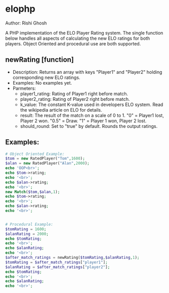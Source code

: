 elophp
======
Author: Rishi Ghosh 

A PHP implementation of the ELO Player Rating system. The single function below handles all aspects of calculating the new ELO ratings for both players. Object Oriented and procedural use are both supported.


newRating [function]
-------------
+   Description: Returns an array with keys "Player1" and "Player2" holding corresponding new ELO ratings.
+   Examples: No examples yet.
+   Parmeters: 
    +   player1_rating: Rating of Player1 right before match.
    +   player2_rating: Rating of Player2 right before match.
    +   k_value: The constant K-value used in developers ELO system. Read the wikipedia article on ELO for details.
    +   result: The result of the match on a scale of 0 to 1. "0" = Player1 lost, Player 2 won. "0.5" = Draw. "1" = Player 1 won, Player 2 lost.
    +	should_round: Set to "true" by default. Rounds the output ratings.


Examples:
-------------

```php
# Object Oriented Example:
$tom = new RatedPlayer("Tom",1600);
$alan = new RatedPlayer("Alan",2000);
echo 'OOP<br>';
echo $tom->rating;
echo '<br>';
echo $alan->rating;
echo '<br>';
new Match($tom,$alan,1);
echo $tom->rating;
echo '<br>';
echo $alan->rating;
echo '<br>';


# Procedural Example:
$tomRating = 1600;
$alanRating = 2000;
echo $tomRating;
echo '<br>';
echo $alanRating;
echo '<br>';
$after_match_ratings = newRating($tomRating,$alanRating,1);
$tomRating = $after_match_ratings["player1"];
$alanRating = $after_match_ratings["player2"];
echo $tomRating;
echo '<br>';
echo $alanRating;
echo '<br>';
```
